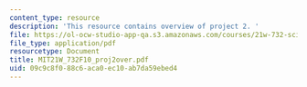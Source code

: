 ```yaml
---
content_type: resource
description: 'This resource contains overview of project 2. '
file: https://ol-ocw-studio-app-qa.s3.amazonaws.com/courses/21w-732-science-writing-and-new-media-fall-2010/09c9c8f088c6aca0ec10ab7da59ebed4_MIT21W_732F10_proj2over.pdf
file_type: application/pdf
resourcetype: Document
title: MIT21W_732F10_proj2over.pdf
uid: 09c9c8f0-88c6-aca0-ec10-ab7da59ebed4
---
```

